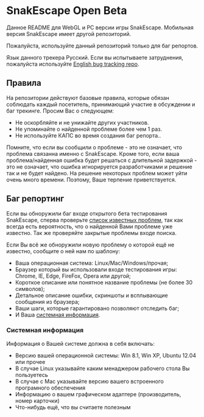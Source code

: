 SnakEscape Open Beta
==============

Данное README для WebGL и PC версии игры SnakEscape. Мобильная версия SnakEscape имеет другой репозиторий.

Пожалуйста, используйте данный репозиторий только для баг репортов.

Язык данного трекера Русский. Если вы испытываете затруднения, пожалуйста используйте [English bug tracking repo](https://github.com/SnakEscape/OpenBeta).

Правила
-------

На репозитории действуют базовые правила, которые обязан соблюдать каждый посетитель, принимающий участие в обсуждении и баг трекинге. Просим Вас о следующем:

- Не оскорбляйте и не унижайте других участников.
- Не упоминайте о найденной проблеме более чем 1 раз.
- Не используйте КАПС во время создания баг репорта..

Помните, что если вы сообщили о проблеме - это не означает, что проблема связанна именно с SnakEscape. Кроме того, если ваша проблема/найденная ошибка будет решаться с длительной задержкой - это не означает, что ошибка игнорируется разработчиками и решение так и не будет найдено. На решение некоторых проблем может уйти очень много времени. Поэтому, Ваше терпение приветствуется.

Баг репортинг
----------------

Если вы обноружили баг входе открытого бета тестирования SnakEscape, сперва проверьте [список известных проблем](https://github.com/SnakEscape/OpenBetaRUS/issues), так как всегда есть вероятность, что о найденной Вами проблеме уже известно. Так же проверяйте закрытые проблемы входе поиска.

Если Вы всё же обноружили новую проблему о которой ещё не известно, сообщите о ней нам по шаблону:

- Ваша операционная система: Linux/Mac/Windows/прочая;
- Браузер который вы использовали входе тестирования игры: Chrome, IE, Edge, FireFox, Opera или другой;
- Короткое описание или понятное название проблемы (не более 30 символов);
- Детальное описание ошибки, скриншоты и всплывающие сообщения из браузера;
- Ваши шаги, которые гарантировано позволяют отследить баг;
- И Ваша [системная информация](#system-information).

### Системная информация

Информация о Вашей системе должна в себя включать:
- Версию вашей операционной системы: Win 8.1, Win XP, Ubuntu 12.04 или прочее
- В случае Linux указывайте каким менаджером рабочего стола Вы пользуетесь
- В случае с Mac указывайте версию вашего встроенного програмного обеспечения
- Информацию о вашем графическом адаптере (производитель, номер карточки)
- Что-нибудь ещё, что вы считаете полезным
